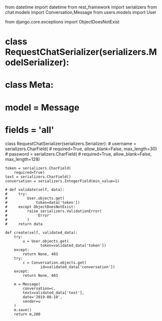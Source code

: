 from datetime import datetime
from rest_framework import serializers
from chat.models import Conversation,Message
from users.models import User

from django.core.exceptions import ObjectDoesNotExist

# class RequestChatSerializer(serializers.ModelSerializer):
#     class Meta:
#         model = Message
#         fields = '__all__'


class RequestChatSerializer(serializers.Serializer):
    # username = serializers.CharField(
    #     required=True, allow_blank=False, max_length=30)
    # password = serializers.CharField(
    #     required=True, allow_blank=False, max_length=128)

    token = serializers.CharField(
        required=True)
    text = serializers.CharField()
    conversation = serializers.IntegerField(min_value=1)

    # def validate(self, data):
    #     try:
    #         User.objects.get(
    #             token=data['token'])
    #     except ObjectDoesNotExist:
    #         raise serializers.ValidationError(
    #             'Error'
    #         )
    #     return data

    def create(self, validated_data):
        try:
            u = User.objects.get(
                    token=validated_data['token'])
        except:
            return None, 403
        try:
            c = Conversation.objects.get(
                    id=validated_data['conversation'])
        except:
            return None, 403

        m = Message(
            conversation=c,
            text=validated_data['text'],
            date='2019-08-10',
            sender=u
        )
        m.save()
        return m,200
